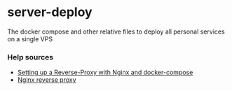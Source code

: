 # server-deploy
The docker compose and other relative files to deploy all personal services on a single VPS

### Help sources

- [Setting up a Reverse-Proxy with Nginx and docker-compose](https://dev.to/domysee/setting-up-a-reverse-proxy-with-nginx-and-docker-compose-29jg)
- [Nginx reverse proxy](https://github.com/Einsteinish/Docker-compose-Nginx-Reverse-Proxy-II)
